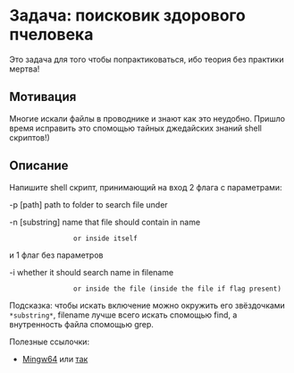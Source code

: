 # Задача: поисковик здорового пчеловека

Это задача для того чтобы попрактиковаться, 
ибо теория без практики мертва!

## Мотивация

Многие искали файлы в проводнике и знают как это неудобно. 
Пришло время исправить это 
спомощью тайных джедайских знаний shell скриптов!)

## Описание

Напишите shell скрипт, принимающий на вход 2 флага с параметрами:

-p [path]           path to folder to search file under

-n [substring]      name that file should contain in name

                    or inside itself

и 1 флаг без параметров

-i                  whether it should search name in filename 

                    or inside the file (inside the file if flag present)


Подсказка: чтобы искать включение можно окружить его звёздочками `*substring*`, filename лучше всего искать спомощью find, а внутренность файла спомощью grep.


Полезные ссылочки:

- [Mingw64](https://www.mingw-w64.org/downloads/#msys2) или [так](https://sourceforge.net/projects/mingw-w64/files/mingw-w64/mingw-w64-release/mingw-w64-v10.0.0.tar.bz2/download)
